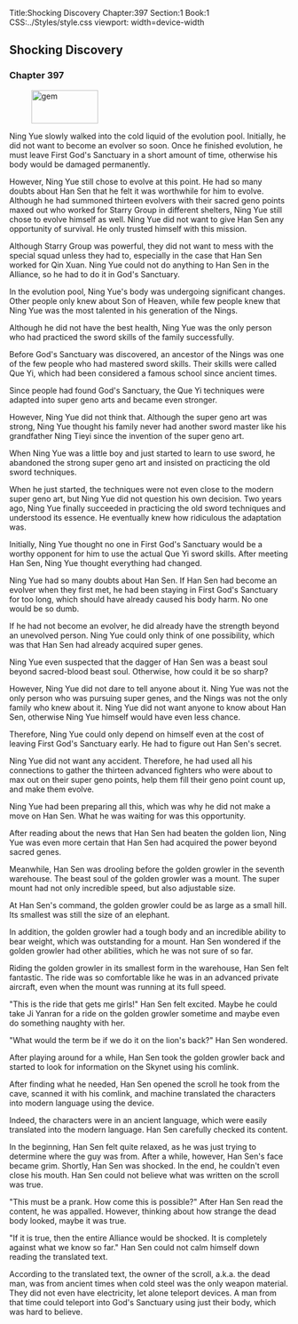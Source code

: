 Title:Shocking Discovery 
Chapter:397 
Section:1 
Book:1 
CSS:../Styles/style.css 
viewport: width=device-width
  
## Shocking Discovery
### Chapter 397 
<figure>
	<img src="../Images/gem.gif" alt="gem" id="gem" width="120" height="60" />
</figure>
  

  
  Ning Yue slowly walked into the cold liquid of the evolution pool. Initially, he did not want to become an evolver so soon. Once he finished evolution, he must leave First God's Sanctuary in a short amount of time, otherwise his body would be damaged permanently.

However, Ning Yue still chose to evolve at this point. He had so many doubts about Han Sen that he felt it was worthwhile for him to evolve. Although he had summoned thirteen evolvers with their sacred geno points maxed out who worked for Starry Group in different shelters, Ning Yue still chose to evolve himself as well. Ning Yue did not want to give Han Sen any opportunity of survival. He only trusted himself with this mission.

Although Starry Group was powerful, they did not want to mess with the special squad unless they had to, especially in the case that Han Sen worked for Qin Xuan. Ning Yue could not do anything to Han Sen in the Alliance, so he had to do it in God's Sanctuary.

In the evolution pool, Ning Yue's body was undergoing significant changes. Other people only knew about Son of Heaven, while few people knew that Ning Yue was the most talented in his generation of the Nings.

Although he did not have the best health, Ning Yue was the only person who had practiced the sword skills of the family successfully.

Before God's Sanctuary was discovered, an ancestor of the Nings was one of the few people who had mastered sword skills. Their skills were called Que Yi, which had been considered a famous school since ancient times.

Since people had found God's Sanctuary, the Que Yi techniques were adapted into super geno arts and became even stronger.

However, Ning Yue did not think that. Although the super geno art was strong, Ning Yue thought his family never had another sword master like his grandfather Ning Tieyi since the invention of the super geno art.

When Ning Yue was a little boy and just started to learn to use sword, he abandoned the strong super geno art and insisted on practicing the old sword techniques.

When he just started, the techniques were not even close to the modern super geno art, but Ning Yue did not question his own decision. Two years ago, Ning Yue finally succeeded in practicing the old sword techniques and understood its essence. He eventually knew how ridiculous the adaptation was.

Initially, Ning Yue thought no one in First God's Sanctuary would be a worthy opponent for him to use the actual Que Yi sword skills. After meeting Han Sen, Ning Yue thought everything had changed.

Ning Yue had so many doubts about Han Sen. If Han Sen had become an evolver when they first met, he had been staying in First God's Sanctuary for too long, which should have already caused his body harm. No one would be so dumb.

If he had not become an evolver, he did already have the strength beyond an unevolved person. Ning Yue could only think of one possibility, which was that Han Sen had already acquired super genes.

Ning Yue even suspected that the dagger of Han Sen was a beast soul beyond sacred-blood beast soul. Otherwise, how could it be so sharp?

However, Ning Yue did not dare to tell anyone about it. Ning Yue was not the only person who was pursuing super genes, and the Nings was not the only family who knew about it. Ning Yue did not want anyone to know about Han Sen, otherwise Ning Yue himself would have even less chance.

Therefore, Ning Yue could only depend on himself even at the cost of leaving First God's Sanctuary early. He had to figure out Han Sen's secret.

Ning Yue did not want any accident. Therefore, he had used all his connections to gather the thirteen advanced fighters who were about to max out on their super geno points, help them fill their geno point count up, and make them evolve.

Ning Yue had been preparing all this, which was why he did not make a move on Han Sen. What he was waiting for was this opportunity.

After reading about the news that Han Sen had beaten the golden lion, Ning Yue was even more certain that Han Sen had acquired the power beyond sacred genes.

Meanwhile, Han Sen was drooling before the golden growler in the seventh warehouse. The beast soul of the golden growler was a mount. The super mount had not only incredible speed, but also adjustable size.

At Han Sen's command, the golden growler could be as large as a small hill. Its smallest was still the size of an elephant.

In addition, the golden growler had a tough body and an incredible ability to bear weight, which was outstanding for a mount. Han Sen wondered if the golden growler had other abilities, which he was not sure of so far.

Riding the golden growler in its smallest form in the warehouse, Han Sen felt fantastic. The ride was so comfortable like he was in an advanced private aircraft, even when the mount was running at its full speed.

"This is the ride that gets me girls!" Han Sen felt excited. Maybe he could take Ji Yanran for a ride on the golden growler sometime and maybe even do something naughty with her.

"What would the term be if we do it on the lion's back?" Han Sen wondered.

After playing around for a while, Han Sen took the golden growler back and started to look for information on the Skynet using his comlink.

After finding what he needed, Han Sen opened the scroll he took from the cave, scanned it with his comlink, and machine translated the characters into modern language using the device.

Indeed, the characters were in an ancient language, which were easily translated into the modern language. Han Sen carefully checked its content.

In the beginning, Han Sen felt quite relaxed, as he was just trying to determine where the guy was from. After a while, however, Han Sen's face became grim. Shortly, Han Sen was shocked. In the end, he couldn't even close his mouth. Han Sen could not believe what was written on the scroll was true.

"This must be a prank. How come this is possible?" After Han Sen read the content, he was appalled. However, thinking about how strange the dead body looked, maybe it was true.

"If it is true, then the entire Alliance would be shocked. It is completely against what we know so far." Han Sen could not calm himself down reading the translated text.

According to the translated text, the owner of the scroll, a.k.a. the dead man, was from ancient times when cold steel was the only weapon material. They did not even have electricity, let alone teleport devices. A man from that time could teleport into God's Sanctuary using just their body, which was hard to believe.
